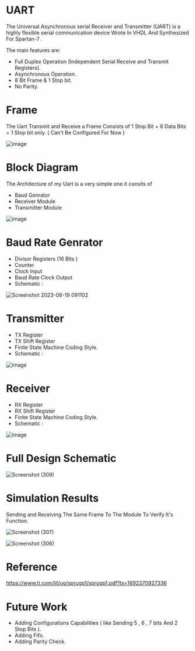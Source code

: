 # UART
The Universal Asynchronous serial Receiver and Transmitter (UART) is a highly flexible serial communication device Wrote In VHDL And Synthesized For Spartan-7 . 

The main features are:
- Full Duplex Operation (Independent Serial Receive and Transmit Registers).
- Asynchronous Operation. 
- 8 Bit Frame & 1 Stop bit. 
- No Parity.

# Frame 
The Uart Transmit and Receive a Frame Consists of 1 Stop Bit + 8 Data Bits + 1 Stop bit only. ( Can't Be Configured For Now )

![image](https://github.com/MohabAmged/UART/assets/68222258/d1603262-bc81-4010-9b32-de71985d6f43)

# Block Diagram 
The Architecture of my Uart is a very simple one it consits of 
- Baud Genrator
- Receiver Module
- Transmitter Module
 
![image](https://github.com/MohabAmged/UART/assets/68222258/3214dc8d-8b1a-47b7-afb5-68588b295755)

# Baud Rate Genrator 
- Divisor Registers (16 Bits )
- Counter
- Clock Input
- Baud Rate Clock Output
- Schematic  :
 
![Screenshot 2023-08-19 091102](https://github.com/MohabAmged/UART/assets/68222258/275ba8c0-a9a4-4ea7-8c26-33f257b0af46)

# Transmitter
- TX Register
- TX Shift Register
- Finite State Machine Coding Style.
- Schematic  :

 ![image](https://github.com/MohabAmged/UART/assets/68222258/d9d33cb3-49db-4ad6-b7c7-9d6d1f36f2d6)

# Receiver
- RX Register
- RX Shift Register
- Finite State Machine Coding Style.
- Schematic  :

![image](https://github.com/MohabAmged/UART/assets/68222258/460c48b4-5bcc-41fe-bf97-8c2ac558f4dc)

# Full Design Schematic

![Screenshot (309)](https://github.com/MohabAmged/UART/assets/68222258/4a8a9afe-5f76-4230-b709-27cc4e2f7283)

# Simulation Results
Sending and Receiving The Same Frame To The Module To Verify It's Function.

![Screenshot (307)](https://github.com/MohabAmged/UART/assets/68222258/87af7cd0-7ac8-4a24-8f6a-cf6e6eda8a1e)

![Screenshot (306)](https://github.com/MohabAmged/UART/assets/68222258/21ef8f59-26c0-46e3-89ab-21bf04abc4ea)

# Reference
https://www.ti.com/lit/ug/sprugp1/sprugp1.pdf?ts=1692370927336 

# Future Work 
- Adding Configurations Capabilities ( like Sending 5 , 6 , 7 bits And 2 Stop Bits ).
- Adding Fifo.
- Adding Parity Check.


